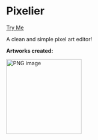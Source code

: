 # Pixelier
[Try Me](https://irtizaaah.github.io/pixelier-pixel_art_editor/)

A clean and simple pixel art editor!

**Artworks created:**

<img width="200" alt="PNG image" src="https://github.com/irtizaaah/pixelier/assets/87709993/56343d31-174d-4c69-b4af-17e0b8fea41b">

